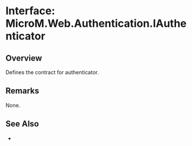 # Interface: MicroM.Web.Authentication.IAuthenticator
## Overview
Defines the contract for authenticator.

## Remarks
None.

## See Also
-
